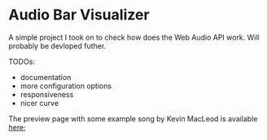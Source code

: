 # Audio Bar Visualizer 

A simple project I took on to check how does the Web Audio API work. Will probably be devloped futher.

TODOs:
- documentation
- more configuration options
- responsiveness
- nicer curve

The preview page with some example song by Kevin MacLeod is available [here](https://bartor.github.io/audio-bar-visualizer/);